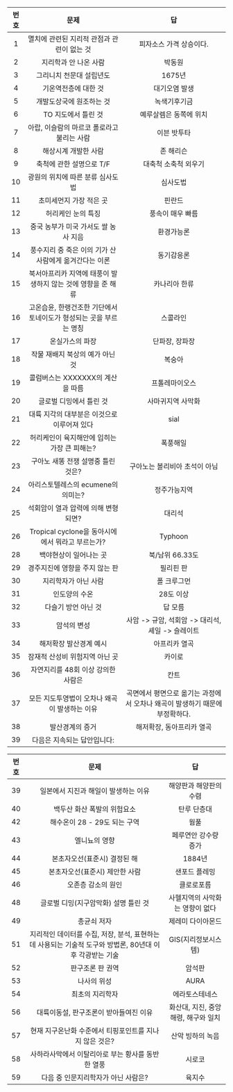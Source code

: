 |  번호 |                             문제                             |               답               |
|:-----:|:------------------------------------------------------------:|:-----------------------------:|
|   1   |     멸치에 관련된 지리적 관점과 관련이 없는 것                   | 피자소스 가격 상승이다.       |
|   2   |                지리학과 안 나온 사람                           |          박동원               |
|   3   |               그리니치 천문대 설립년도                         |          1675년               |
|   4   |                기온역전층에 대한 것                           |     대기오염 발생             |
|   5   |              개발도상국에 원조하는 것                         |       녹색기후기금            |
|   6   |               TO 지도에서 틀린 것                             |    예루살렘은 동쪽에 위치    |
|   7   |          아랍, 이슬람의 마르코 폴로라고 불리는 사람             |         이븐 밧투타           |
|   8   |                해상시계 개발한 사람                           |         존 해리슨            |
|   9   |             축척에 관한 설명으로 T/F                          | 대축척 소축척 외우기         |
|   10  |      광원의 위치에 따른 분류 심사도법                         |         심사도법             |
|   11  |               초미세먼지 가장 적은 곳                          |          핀란드              |
|   12  |                허리케인 눈의 특징                            |          풍속이 매우 빠름     |
|   13  |           중국 농부가 미국 가서도 쌀 농사 지음                 |         환경가능론            |
|   14  |     풍수지리 중 죽은 이의 기가 산 사람에게 옮겨간다는 이론      |        동기감응론             |
|   15  |     북서아프리카 지역에 태풍이 발생하지 않는 것에 영향을 준 해류|        카나리아 한류          |
|   16  |     고온습윤, 한랭건조한 기단에서 토네이도가 형성되는 곳을 부르는 명칭 |     스콜라인               |
|   17  |               온실가스의 파장                                |        단파장, 장파장        |
|   18  |            작물 재배지 북상의 예가 아닌 것                     |          복숭아              |
|   19  |          콜럼버스는 XXXXXXX의 계산을 따름                    |      프톨레마이오스           |
|   20  |              글로벌 디밍에서 틀린 것                         |     사마귀지역 사막화         |
|   21  |         대륙 지각의 대부분은 이것으로 이루어져 있다            |           sial                |
|   22  |             허리케인이 육지해안에 입히는 가장 큰 피해는?       |         폭풍해일              |
|   23  |            구아노 새똥 전쟁 설명중 틀린 것은?                  |        구아노는 볼리비아 초석이 아님 |
|   24  |             아리스토텔레스의 ecumene의 의미는?                |          정주가능지역          |
|   25  |          석회암이 열과 압력에 의해 변형되면?                  |         대리석               |
|   26  |         Tropical cyclone을 동아시에에서 뭐라고 부르는가?      |         Typhoon             |
|   28  |               백야현상이 일어나는 곳                          |        북/남위 66.33도       |
|   29  |           경주지진에 영향을 주지 않는 판                      |        필리핀 판            |
|   30  |               지리학자가 아닌 사람                            |        폴 크루그먼            |
|   31  |                인도양의 수온                                 |         28도 이상            |
|   32  |              다슬기 방언 아닌 것                             |         답 모름              |
|   33  |                암석의 변성                                  | 사암 -> 규암, 석회암 -> 대리석, 셰일 -> 슬레이트 |
|   34  |             해저확장 발산경계 예시                            |       아프리카 열곡           |
|   35  |         잠재적 산성비 위험지역 아닌 곳                        |           카이로               |
|   36  |            자연지리를 48회 이상 강의한 사람은                  |         칸트                  |
|   37  |        모든 지도투영법이 오차나 왜곡이 발생하는 이유            |    곡면에서 평면으로 옮기는 과정에서 오차나 왜곡이 발생하기 때문에 부정확하다. |
|   38  |                발산경계의 증거                               |        해저확장, 동아프리카 열곡 |
|   39  |다음은 지속되는 답안입니다:

| 번호 |                             문제                             |              답               |
|:----:|:------------------------------------------------------------:|:----------------------------:|
|  39  |           일본에서 지진과 해일이 발생하는 이유                   |     해양판과 해양판의 수렴     |
|  40  |             백두산 화산 폭발의 위험요소                        |         탄루 단층대          |
|  42  |             해수온이 28 - 29도 되는 구역                        |           웜풀               |
|  43  |                 엘니뇨의 영향                                 |      페루연안 강수량 증가      |
|  44  |            본초자오선(표준시) 결정된 해                         |          1884년              |
|  45  |          본초자오선(표준시) 제안한 사람                        |      샌포드 플레밍           |
|  46  |              오존층 감소의 원인                               |         클로로포름            |
|  48  |             글로벌 디밍(지구암막화) 설명 틀린 것                 |   사헬지역의 사막화는 영향이 없다  |
|  49  |                 총균쇠 저자                                    |       제레미 다이아몬드        |
|  51  |  지리적인 데이터를 수집, 저장, 분석, 표현하는 데 사용되는 기술적 도구와 방법론, 80년대 이후 각광받는 기술 |       GIS(지리정보시스템)       |
|  52  |             판구조론 판 권역                                   |           암석판              |
|  53  |                 나사의 위성                                   |            AURA              |
|  54  |               최초의 지리학자                                 |       에라토스테네스          |
|  56  |       대륙이동설, 판구조론이 받아들여진 이유                   | 화산대, 지진, 중앙해령, 해구와 일치 |
|  57  |    현재 지구온난화 수준에서 티핑포인트를 지나지 않은 것은?    |    산악 빙하의 녹음           |
|  58  |         사하라사막에서 이탈리아로 부는 황사를 동반한 열풍        |          시로코               |
|  59  |          다음 중 인문지리학자가 아닌 사람은?                   |           육지수               |
